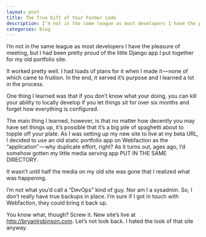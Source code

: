 ```yaml
---
layout: post
title: The True Gift of Your Former Code
description: I’m not in the same league as most developers I have the pleasure of meeting, but I had been pretty proud of the little Django app I put together for my old portfolio site. It worked pretty well. I had loads of plans for it when I made it — none of which came to fruition. In the end, it served it’s purpose and I learned a lot in the process.
categories: blog
---
```


I’m not in the same league as most developers I have the pleasure of meeting, but I had been pretty proud of the little Django app I put together for my old portfolio site.

It worked pretty well. I had loads of plans for it when I made it — none of which came to fruition. In the end, it served it’s purpose and I learned a lot in the process.

One thing I learned was that if you don’t know what your doing, you can kill your ability to locally develop if you let things sit for over six months and forget how everything is configured.

The main thing I learned, however, is that no matter how decently you may have set things up, it’s possible that it’s a big pile of spaghetti about to topple off your plate. As I was setting up my new site to live at my beta URL, I decided to use an old static portfolio app on Webfaction as the “application” — why duplicate effort, right? As it turns out, ages ago, I’d somehow gotten my little media serving app PUT IN THE SAME DIRECTORY.

It wasn’t until half the media on my old site was gone that I realized what was happening.

I’m not what you’d call a “DevOps” kind of guy. Nor am I a sysadmin. So, I don’t really have true backups in place. I’m sure if I got in touch with Webfaction, they could bring it back up.

You know what, though? Screw it. New site’s live at http://bryanlrobinson.com. Let’s not look back. I hated the look of that site anyway.
